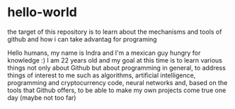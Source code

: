# hello-world
the target of this repository is to learn about the mechanisms and tools of github and how i can take advantag for programing

Hello humans, my name is Indra and I'm a mexican guy hungry for knowledge :) I am 22 years old and my goal at this time is to learn various things not only about Github but about programming in general, to address things of interest to me such as algorithms, artificial intelligence, programming and cryptocurrency code, neural networks and, based on the tools that Github offers, to be able to make my own projects come true one day (maybe not too far)

